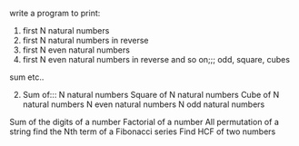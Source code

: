 write a program to print:
1. first N natural numbers
1. first N natural numbers in reverse 
1. first N even natural numbers
1. first N even natural numbers in reverse
  and so on;;;
   odd,
   square,
   cubes
   
sum etc..

2. Sum of:::
   N natural numbers
   Square of N natural numbers
   Cube of N natural numbers
   N even natural numbers
   N odd natural numbers
   
Sum of the digits of a number
Factorial of a number
All permutation of a string
find the Nth term of a Fibonacci series
Find HCF of two numbers